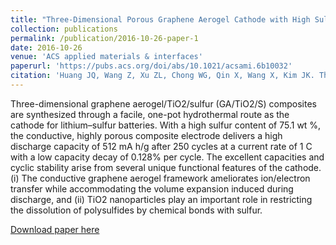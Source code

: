 ```yaml
---
title: "Three-Dimensional Porous Graphene Aerogel Cathode with High Sulfur Loading and Embedded TiO2 Nanoparticles for Advanced Lithium–Sulfur Batteries"
collection: publications
permalink: /publication/2016-10-26-paper-1
date: 2016-10-26
venue: 'ACS applied materials & interfaces'
paperurl: 'https://pubs.acs.org/doi/abs/10.1021/acsami.6b10032'
citation: 'Huang JQ, Wang Z, Xu ZL, Chong WG, Qin X, Wang X, Kim JK. Three-dimensional porous graphene aerogel cathode with high sulfur loading and embedded TiO2 nanoparticles for advanced lithium–sulfur batteries. ACS applied materials & interfaces. 2016 Oct 26;8(42):28663-70.'
---
```

Three-dimensional graphene aerogel/TiO2/sulfur (GA/TiO2/S) composites are synthesized through a facile, one-pot hydrothermal route as the cathode for lithium–sulfur batteries. With a high sulfur content of 75.1 wt %, the conductive, highly porous composite electrode delivers a high discharge capacity of 512 mA h/g after 250 cycles at a current rate of 1 C with a low capacity decay of 0.128% per cycle. The excellent capacities and cyclic stability arise from several unique functional features of the cathode. (i) The conductive graphene aerogel framework ameliorates ion/electron transfer while accommodating the volume expansion induced during discharge, and (ii) TiO2 nanoparticles play an important role in restricting the dissolution of polysulfides by chemical bonds with sulfur.

[Download paper here](https://doi.org/10.1021/acsami.6b10032)
